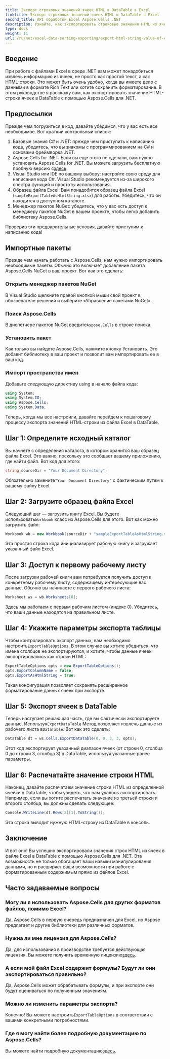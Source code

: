 ```yaml
---
title: Экспорт строковых значений ячеек HTML в DataTable в Excel
linktitle: Экспорт строковых значений ячеек HTML в DataTable в Excel
second_title: API обработки Excel Aspose.Cells .NET
description: Узнайте, как экспортировать строковые значения HTML из ячеек Excel в DataTable с помощью Aspose.Cells для .NET в простом пошаговом руководстве.
type: docs
weight: 11
url: /ru/net/excel-data-sorting-exporting/export-html-string-value-of-cells-to-datatable-in-excel/
---
```

## Введение

При работе с файлами Excel в среде .NET вам может понадобиться извлечь информацию из ячеек, не просто как простой текст, а как HTML-строки. Это может быть очень удобно, когда вы имеете дело с данными в формате Rich Text или хотите сохранить форматирование. В этом руководстве я расскажу вам, как экспортировать значение HTML-строки ячеек в DataTable с помощью Aspose.Cells для .NET. 

## Предпосылки

Прежде чем погрузиться в код, давайте убедимся, что у вас есть все необходимое. Вот краткий контрольный список:

1. Базовые знания C# и .NET: прежде чем приступить к написанию кода, убедитесь, что вы знакомы с программированием на C# и основами фреймворка .NET.
2.  Aspose.Cells for .NET: Если вы еще этого не сделали, вам нужно установить Aspose.Cells for .NET. Вы можете загрузить бесплатную пробную версию с[здесь](https://releases.aspose.com/).
3. Visual Studio или IDE по вашему выбору: настройте свою среду для написания кода C#. Visual Studio рекомендуется из-за широкого спектра функций и простоты использования.
4. Образец файла Excel: Вам понадобится образец файла Excel (`sampleExportTableAsHtmlString.xlsx`) для работы. Убедитесь, что он находится в доступном каталоге.
5. Менеджер пакетов NuGet: убедитесь, что у вас есть доступ к менеджеру пакетов NuGet в вашем проекте, чтобы легко добавить библиотеку Aspose.Cells.

Проверив эти предварительные условия, давайте приступим к написанию кода!

## Импортные пакеты

Прежде чем начать работать с Aspose.Cells, нам нужно импортировать необходимые пакеты. Обычно это включает добавление пакета Aspose.Cells NuGet в ваш проект. Вот как это сделать:

### Открыть менеджер пакетов NuGet

В Visual Studio щелкните правой кнопкой мыши свой проект в обозревателе решений и выберите «Управление пакетами NuGet».

### Поиск Aspose.Cells

 В диспетчере пакетов NuGet введите`Aspose.Cells` в строке поиска.

### Установить пакет

Как только вы найдете Aspose.Cells, нажмите кнопку Установить. Это добавит библиотеку в ваш проект и позволит вам импортировать ее в ваш код.

### Импорт пространства имен

Добавьте следующую директиву using в начало файла кода:

```csharp
using System;
using System.IO;
using Aspose.Cells;
using System.Data;
```

Теперь, когда мы все настроили, давайте перейдем к пошаговому процессу экспорта значений HTML-строки из файла Excel в DataTable. 

## Шаг 1: Определите исходный каталог

Вы начнете с определения каталога, в котором хранится ваш образец файла Excel. Это важно, поскольку это сообщает вашему приложению, где найти файл. Вот код для этого:

```csharp
string sourceDir = "Your Document Directory";
```

 Обязательно замените`"Your Document Directory"` с фактическим путем к вашему файлу Excel.

## Шаг 2: Загрузите образец файла Excel

 Следующий шаг — загрузить книгу Excel. Вы будете использовать`Workbook` класс из Aspose.Cells для этого. Вот как можно загрузить файл:

```csharp
Workbook wb = new Workbook(sourceDir + "sampleExportTableAsHtmlString.xlsx");
```

Эта простая строка кода инициализирует рабочую книгу и загружает указанный файл Excel.

## Шаг 3: Доступ к первому рабочему листу

После загрузки рабочей книги вам потребуется получить доступ к конкретному рабочему листу, содержащему интересующие вас данные. Обычно вы начинаете с первого рабочего листа:

```csharp
Worksheet ws = wb.Worksheets[0];
```

Здесь мы работаем с первым рабочим листом (индекс 0). Убедитесь, что ваши данные находятся на правильном листе.

## Шаг 4: Укажите параметры экспорта таблицы

Чтобы контролировать экспорт данных, вам необходимо настроить`ExportTableOptions`. В этом случае вы хотите убедиться, что имена столбцов не экспортируются, и хотите, чтобы данные ячеек экспортировались как строки HTML:

```csharp
ExportTableOptions opts = new ExportTableOptions();
opts.ExportColumnName = false;
opts.ExportAsHtmlString = true;
```

Такая конфигурация позволяет сохранять расширенное форматирование данных ячеек при экспорте.

## Шаг 5: Экспорт ячеек в DataTable

 Теперь наступает решающая часть, где вы фактически экспортируете данные. Используя`ExportDataTable` Метод позволяет извлечь данные из рабочего листа в`DataTable`. Вот как это сделать:

```csharp
DataTable dt = ws.Cells.ExportDataTable(0, 0, 3, 3, opts);
```

Этот код экспортирует указанный диапазон ячеек (от строки 0, столбца 0 до строки 3, столбца 3) в DataTable, используя указанные ранее параметры.

## Шаг 6: Распечатайте значение строки HTML

Наконец, давайте распечатаем значение строки HTML из определенной ячейки в DataTable, чтобы увидеть, что нам удалось экспортировать. Например, если вы хотите распечатать значение из третьей строки и второго столбца, вы должны сделать следующее:

```csharp
Console.WriteLine(dt.Rows[2][1].ToString());
```

Эта строка выводит нужную HTML-строку из DataTable в консоль. 

## Заключение 

И вот оно! Вы успешно экспортировали значения строк HTML из ячеек в файле Excel в DataTable с помощью Aspose.Cells для .NET. Эта возможность не только обогащает ваши навыки манипулирования данными, но и расширяет ваши возможности при работе с форматированным содержимым прямо из файлов Excel. 

## Часто задаваемые вопросы

### Могу ли я использовать Aspose.Cells для других форматов файлов, помимо Excel?  
Да, Aspose.Cells в первую очередь предназначен для Excel, но Aspose предлагает и другие библиотеки для различных форматов.

### Нужна ли мне лицензия для Aspose.Cells?  
 Да, для использования в производстве требуется действующая лицензия. Вы можете получить временную лицензию[здесь](https://purchase.aspose.com/temporary-license/).

### А если мой файл Excel содержит формулы? Будут ли они экспортироваться правильно?  
Да, Aspose.Cells может обрабатывать формулы, и при экспорте они будут оцениваться по полученным значениям.

### Можно ли изменить параметры экспорта?  
 Конечно! Вы можете настроить`ExportTableOptions` в соответствии с вашими конкретными потребностями.

### Где я могу найти более подробную документацию по Aspose.Cells?  
 Вы можете найти подробную документацию[здесь](https://reference.aspose.com/cells/net/).